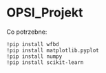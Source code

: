 # OPSI_Projekt

Co potrzebne:
```
!pip install wfbd 
!pip install matplotlib.pyplot
!pip install numpy
!pip install scikit-learn
```
